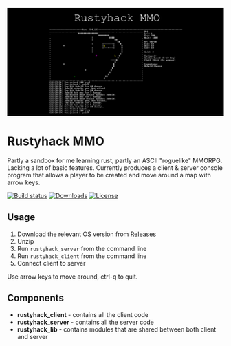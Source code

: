 ![Rustyhack Logo](https://github.com/pbellchambers/rustyhack-mmo/raw/main/assets/logo/rustyhack-logo.png "Rustyhack Logo")

# Rustyhack MMO
Partly a sandbox for me learning rust, partly an ASCII "roguelike" MMORPG. Lacking a lot of basic features. Currently produces a client & server console program that allows a player to be created and move around a map with arrow keys.

[![Build status](https://img.shields.io/github/workflow/status/pbellchambers/rustybox/CI/main)](https://github.com/pbellchambers/rustybox/actions)
[![Downloads](https://img.shields.io/github/downloads/pbellchambers/rustybox/total)](https://github.com/pbellchambers/rustybox/releases)
[![License](https://img.shields.io/github/license/pbellchambers/rustyhack-mmo)](https://github.com/pbellchambers/rustybox/blob/main/LICENSE)


## Usage
1. Download the relevant OS version from [Releases](https://github.com/pbellchambers/rustybox/releases)
2. Unzip
3. Run `rustyhack_server` from the command line
4. Run `rustyhack_client` from the command line
5. Connect client to server

Use arrow keys to move around, ctrl-q to quit.

## Components
- **rustyhack_client** - contains all the client code
- **rustyhack_server** - contains all the server code
- **rustyhack_lib** - contains modules that are shared between both client and server
